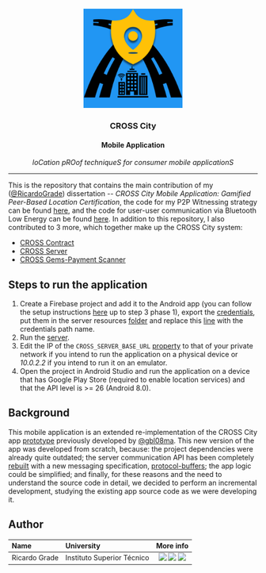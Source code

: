 <p align="center">
  <img src="./app/src/main/ic_launcher-playstore.png" width="200" height="200" alt="CROSS Logo"/>
</p>

<h3 align="center">CROSS City</h3>
<h4 align="center">Mobile Application</h4>

<p align="center"><i>loCation pROof techniqueS for consumer mobile applicationS</i></p>

---

This is the repository that contains the main contribution of my ([@RicardoGrade](https://github.com/RicardoGrade)) dissertation -- *CROSS City Mobile Application: Gamified Peer-Based Location Certification*, the code for my P2P Witnessing strategy can be found [here](https://github.com/inesc-id/CROSSCityApp/tree/main/app/src/main/java/pt/ulisboa/tecnico/cross/peertopeer), and the code for user-user communication via Bluetooth Low Energy can be found [here](https://github.com/inesc-id/CROSSCityApp/tree/main/app/src/main/java/pt/ulisboa/tecnico/cross/ble). In addition to this repository, I also contributed to 3 more, which together make up the CROSS City system:

- [CROSS Contract](https://github.com/inesc-id/SureThing_CROSS_Data)
- [CROSS Server](https://github.com/inesc-id/CROSSCityCloud)
- [CROSS Gems-Payment Scanner](https://github.com/inesc-id/CROSSPaymentScanner)

## Steps to run the application

1. Create a Firebase project and add it to the Android app (you can follow the setup instructions [here](https://firebase.google.com/docs/android/setup#java) up to step 3 phase 1), export the [credentials](https://console.firebase.google.com/project/_/settings/serviceaccounts/adminsdk), put them in the server resources [folder](https://github.com/inesc-id/CROSSCityCloud/blob/main/CROSSCityServer/src/main/resources/firebase) and replace this [line](https://github.com/inesc-id/CROSSCityCloud/blob/main/CROSSCityServer/src/main/java/pt/ulisboa/tecnico/cross/utils/MessagingUtils.java#L34) with the credentials path name.
2. Run the [server](https://github.com/inesc-id/CROSSCityCloud/tree/main/CROSSCityServer).
3. Edit the IP of the `CROSS_SERVER_BASE_URL` [property](https://github.com/inesc-id/CROSSCityApp/blob/main/app/src/main/assets/CROSSCityApp.properties#L2) to that of your private network if you intend to run the application on a physical device or *10.0.2.2* if you intend to run it on an emulator.
4. Open the project in Android Studio and run the application on a device that has Google Play Store (required to enable location services) and that the API level is >= 26 (Android 8.0).

## Background

This mobile application is an extended re-implementation of the CROSS City app [prototype](https://github.com/inesc-id/CROSS-client) previously developed by [@gbl08ma](https://github.com/gbl08ma). This new version of the app was developed from scratch, because: the project dependencies were already quite outdated; the server communication API has been completely [rebuilt](https://github.com/inesc-id/SureThing_CROSS_Data) with a new messaging specification, [protocol-buffers](https://developers.google.com/protocol-buffers); the app logic could be simplified; and finally, for these reasons and the need to understand the source code in detail, we decided to perform an incremental development, studying the existing app source code as we were developing it.

## Author

| Name | University | More info |
|:-----|:-----------|:---------:|
| Ricardo Grade | Instituto Superior Técnico | [<img src="https://i.ibb.co/brG8fnX/mail-6.png" width="17">](mailto:ricardo.grade@tecnico.ulisboa.pt "ricardo.grade@tecnico.ulisboa.pt") [<img src="https://github.githubassets.com/favicon.ico" width="17">](https://github.com/RicardoGrade "RicardoGrade") [<img src="https://i.ibb.co/TvQPw7N/linkedin-logo.png" width="17">](https://www.linkedin.com/in/RicardoGrade "RicardoGrade") |
